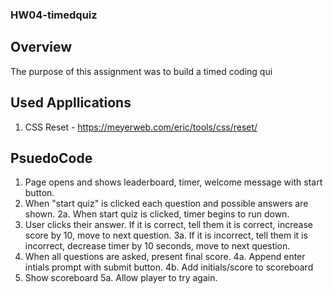 ### HW04-timedquiz

## Overview
The purpose of this assignment was to build a timed coding qui

## Used Appllications
1. CSS Reset - https://meyerweb.com/eric/tools/css/reset/

## PsuedoCode
1. Page opens and shows leaderboard, timer, welcome message with start button.
2. When "start quiz" is clicked each question and possible answers are shown.
    2a. When start quiz is clicked, timer begins to run down.
3. User clicks their answer. If it is correct, tell them it is correct, increase score by 10, move to next question.
    3a. If it is incorrect, tell them it is incorrect, decrease timer by 10 seconds, move to next question.
4. When all questions are asked, present final score.
    4a. Append enter intials prompt with submit button. 
    4b. Add initials/score to scoreboard
5. Show scoreboard
    5a. Allow player to try again. 

